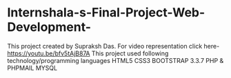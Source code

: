# Internshala-s-Final-Project-Web-Development-
This project created by Supraksh Das. For video representation  click here- https://youtu.be/bfv5tAjB87A
This project used following technology/programming languages
HTML5
CSS3
BOOTSTRAP 3.3.7
PHP & PHPMAIL
MYSQL
